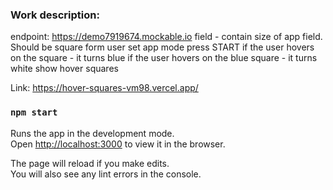 ### Work description:

endpoint: https://demo7919674.mockable.io
field - contain size of app field. Should be square form
user set app mode
press START
if the user hovers on the square - it turns blue
if the user hovers on the blue square - it turns white
show hover squares

Link: https://hover-squares-vm98.vercel.app/

### `npm start`

Runs the app in the development mode.\
Open [http://localhost:3000](http://localhost:3000) to view it in the browser.

The page will reload if you make edits.\
You will also see any lint errors in the console.
